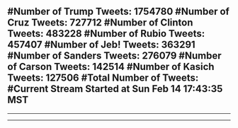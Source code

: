 #Number of Trump Tweets: 1754780
#Number of Cruz Tweets: 727712
#Number of Clinton Tweets: 483228
#Number of Rubio Tweets: 457407
#Number of Jeb! Tweets: 363291
#Number of Sanders Tweets: 276079
#Number of Carson Tweets: 142514
#Number of Kasich Tweets: 127506
#Total Number of Tweets:  
#Current Stream Started at Sun Feb 14 17:43:35 MST
---
---
---

